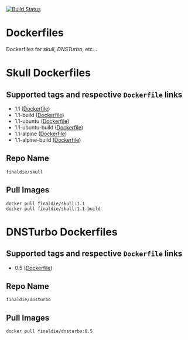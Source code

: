 [![Build Status](https://travis-ci.org/finaldie/dockerfiles.svg?branch=master)](https://travis-ci.org/finaldie/dockerfiles)

# Dockerfiles
Dockerfiles for _skull_, _DNSTurbo_, etc...

# Skull Dockerfiles
## Supported tags and respective `Dockerfile` links
* 1.1 ([Dockerfile][3])
* 1.1-build ([Dockerfile][4])
* 1.1-ubuntu ([Dockerfile][5])
* 1.1-ubuntu-build ([Dockerfile][6])
* 1.1-alpine ([Dockerfile][7])
* 1.1-alpine-build ([Dockerfile][8])

## Repo Name
`finaldie/skull`

## Pull Images
```console
docker pull finaldie/skull:1.1
docker pull finaldie/skull:1.1-build
```

# DNSTurbo Dockerfiles
## Supported tags and respective `Dockerfile` links
* 0.5 ([Dockerfile][9])

## Repo Name
`finaldie/dnsturbo`

## Pull Images
```console
docker pull finaldie/dnsturbo:0.5
```


[1]: https://github.com/finaldie/dockerfiles/blob/master/skull/1.0/Dockerfile
[2]: https://github.com/finaldie/dockerfiles/blob/master/skull/1.0/ubuntu/Dockerfile

[3]: https://github.com/finaldie/dockerfiles/blob/master/skull/1.1/Dockerfile
[4]: https://github.com/finaldie/dockerfiles/blob/master/skull/1.1/Dockerfile.build
[5]: https://github.com/finaldie/dockerfiles/blob/master/skull/1.1/ubuntu/Dockerfile
[6]: https://github.com/finaldie/dockerfiles/blob/master/skull/1.1/ubuntu/Dockerfile.build
[7]: https://github.com/finaldie/dockerfiles/blob/master/skull/1.1/alpine/Dockerfile
[8]: https://github.com/finaldie/dockerfiles/blob/master/skull/1.1/alpine/Dockerfile.build

[9]: https://github.com/finaldie/dockerfiles/blob/master/dnsturbo/0.5/Dockerfile

